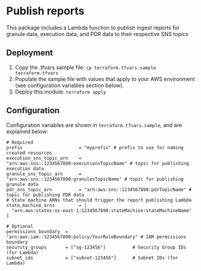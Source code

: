 # Publish reports

This package includes a Lambda function to publish ingest reports for granule data, execution data, and PDR data to their respective SNS topics

## Deployment

1. Copy the .tfvars sample file: `cp terraform.tfvars.sample terraform.tfvars`
2. Populate the sample file with values that apply to your AWS environment (see configuration variables section below).
3. Deploy this module: `terraform apply`

## Configuration

Configuration variables are shown in `terraform.tfvars.sample`, and are explained below:

```text
# Required
prefix                     = "myprefix" # prefix to use for naming created resources
execution_sns_topic_arn    = "arn:aws:sns::1234567890:executionsTopicName" # topic for publishing execution data
granule_sns_topic_arn      = "arn:aws:sns::1234567890:granulesTopicName" # topic for publishing granule data
pdr_sns_topic_arn          = "arn:aws:sns::1234567890:pdrTopicName" # topic for publishing PDR data
# State machine ARNs that should trigger the report publishing Lambda
state_machine_arns         = [
  "arn:aws:states:us-east-1:1234567890:stateMachine:stateMachineName"
]

# Optional
permissions_boundary  = "arn:aws:iam::1234567890:policy/YourRoleBoundary" # IAM permissions boundary
security_groups       = ["sg-123456"]          # Security Group IDs (for Lambda)
subnet_ids            = ["subnet-123456"]      # Subnet IDs (for Lambda)
```
